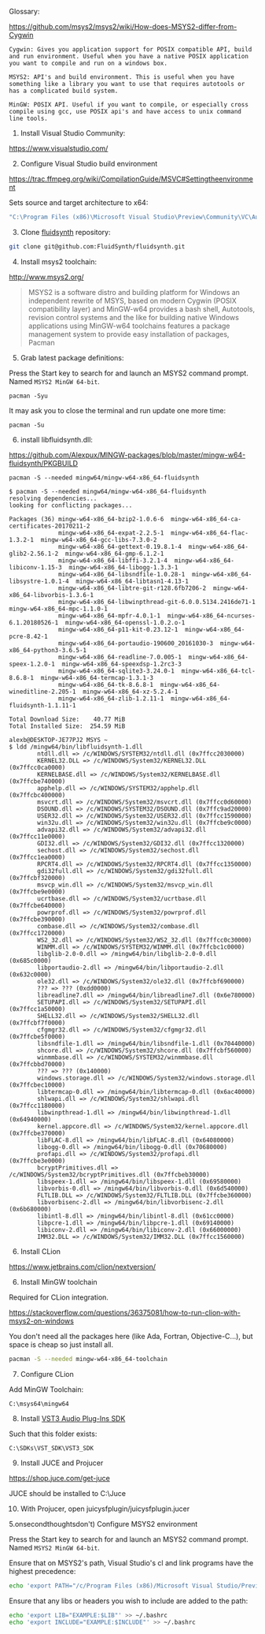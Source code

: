 Glossary:

https://github.com/msys2/msys2/wiki/How-does-MSYS2-differ-from-Cygwin

```
Cygwin: Gives you application support for POSIX compatible API, build and run environment. Useful when you have a native POSIX application you want to compile and run on a windows box.

MSYS2: API's and build environment. This is useful when you have something like a library you want to use that requires autotools or has a complicated build system.

MinGW: POSIX API. Useful if you want to compile, or especially cross compile using gcc, use POSIX api's and have access to unix command line tools.
```


1) Install Visual Studio Community:

https://www.visualstudio.com/

2) Configure Visual Studio build environment

https://trac.ffmpeg.org/wiki/CompilationGuide/MSVC#Settingtheenvironment

Sets source and target architecture to x64:

```cmd
"C:\Program Files (x86)\Microsoft Visual Studio\Preview\Community\VC\Auxiliary\Build\vcvarsall.bat" x64
```

3) Clone [fluidsynth](https://github.com/FluidSynth/fluidsynth) repository:

```bash
git clone git@github.com:FluidSynth/fluidsynth.git
```

4) Install msys2 toolchain:

http://www.msys2.org/

> MSYS2 is a software distro and building platform for Windows
> an independent rewrite of MSYS, based on modern Cygwin (POSIX compatibility layer) and MinGW-w64
> provides a bash shell, Autotools, revision control systems and the like for building native Windows applications using MinGW-w64 toolchains
> features a package management system to provide easy installation of packages, Pacman

5) Grab latest package definitions:

Press the Start key to search for and launch an MSYS2 command prompt. Named `MSYS2 MinGW 64-bit`.

```
pacman -Syu
```

It may ask you to close the terminal and run update one more time:

```
pacman -Su
```

6) install libfluidsynth.dll:

https://github.com/Alexpux/MINGW-packages/blob/master/mingw-w64-fluidsynth/PKGBUILD

```
pacman -S --needed mingw64/mingw-w64-x86_64-fluidsynth
```

```
$ pacman -S --needed mingw64/mingw-w64-x86_64-fluidsynth
resolving dependencies...
looking for conflicting packages...

Packages (36) mingw-w64-x86_64-bzip2-1.0.6-6  mingw-w64-x86_64-ca-certificates-20170211-2
              mingw-w64-x86_64-expat-2.2.5-1  mingw-w64-x86_64-flac-1.3.2-1  mingw-w64-x86_64-gcc-libs-7.3.0-2
              mingw-w64-x86_64-gettext-0.19.8.1-4  mingw-w64-x86_64-glib2-2.56.1-2  mingw-w64-x86_64-gmp-6.1.2-1
              mingw-w64-x86_64-libffi-3.2.1-4  mingw-w64-x86_64-libiconv-1.15-3  mingw-w64-x86_64-libogg-1.3.3-1
              mingw-w64-x86_64-libsndfile-1.0.28-1  mingw-w64-x86_64-libsystre-1.0.1-4  mingw-w64-x86_64-libtasn1-4.13-1
              mingw-w64-x86_64-libtre-git-r128.6fb7206-2  mingw-w64-x86_64-libvorbis-1.3.6-1
              mingw-w64-x86_64-libwinpthread-git-6.0.0.5134.2416de71-1  mingw-w64-x86_64-mpc-1.1.0-1
              mingw-w64-x86_64-mpfr-4.0.1-1  mingw-w64-x86_64-ncurses-6.1.20180526-1  mingw-w64-x86_64-openssl-1.0.2.o-1
              mingw-w64-x86_64-p11-kit-0.23.12-1  mingw-w64-x86_64-pcre-8.42-1
              mingw-w64-x86_64-portaudio-190600_20161030-3  mingw-w64-x86_64-python3-3.6.5-1
              mingw-w64-x86_64-readline-7.0.005-1  mingw-w64-x86_64-speex-1.2.0-1  mingw-w64-x86_64-speexdsp-1.2rc3-3
              mingw-w64-x86_64-sqlite3-3.24.0-1  mingw-w64-x86_64-tcl-8.6.8-1  mingw-w64-x86_64-termcap-1.3.1-3
              mingw-w64-x86_64-tk-8.6.8-1  mingw-w64-x86_64-wineditline-2.205-1  mingw-w64-x86_64-xz-5.2.4-1
              mingw-w64-x86_64-zlib-1.2.11-1  mingw-w64-x86_64-fluidsynth-1.1.11-1

Total Download Size:    40.77 MiB
Total Installed Size:  254.59 MiB
```

```
alexb@DESKTOP-JE77PJ2 MSYS ~
$ ldd /mingw64/bin/libfluidsynth-1.dll
        ntdll.dll => /c/WINDOWS/SYSTEM32/ntdll.dll (0x7ffcc2030000)
        KERNEL32.DLL => /c/WINDOWS/System32/KERNEL32.DLL (0x7ffcc0ca0000)
        KERNELBASE.dll => /c/WINDOWS/System32/KERNELBASE.dll (0x7ffcbe740000)
        apphelp.dll => /c/WINDOWS/SYSTEM32/apphelp.dll (0x7ffcbc400000)
        msvcrt.dll => /c/WINDOWS/System32/msvcrt.dll (0x7ffcc0d60000)
        DSOUND.dll => /c/WINDOWS/SYSTEM32/DSOUND.dll (0x7ffc9ad20000)
        USER32.dll => /c/WINDOWS/System32/USER32.dll (0x7ffcc1590000)
        win32u.dll => /c/WINDOWS/System32/win32u.dll (0x7ffcbe9c0000)
        advapi32.dll => /c/WINDOWS/System32/advapi32.dll (0x7ffcc11e0000)
        GDI32.dll => /c/WINDOWS/System32/GDI32.dll (0x7ffcc1320000)
        sechost.dll => /c/WINDOWS/System32/sechost.dll (0x7ffcc1ea0000)
        RPCRT4.dll => /c/WINDOWS/System32/RPCRT4.dll (0x7ffcc1350000)
        gdi32full.dll => /c/WINDOWS/System32/gdi32full.dll (0x7ffcbf320000)
        msvcp_win.dll => /c/WINDOWS/System32/msvcp_win.dll (0x7ffcbe9e0000)
        ucrtbase.dll => /c/WINDOWS/System32/ucrtbase.dll (0x7ffcbe640000)
        powrprof.dll => /c/WINDOWS/System32/powrprof.dll (0x7ffcbe390000)
        combase.dll => /c/WINDOWS/System32/combase.dll (0x7ffcc1720000)
        WS2_32.dll => /c/WINDOWS/System32/WS2_32.dll (0x7ffcc0c30000)
        WINMM.dll => /c/WINDOWS/SYSTEM32/WINMM.dll (0x7ffcbc1c0000)
        libglib-2.0-0.dll => /mingw64/bin/libglib-2.0-0.dll (0x685c0000)
        libportaudio-2.dll => /mingw64/bin/libportaudio-2.dll (0x632c0000)
        ole32.dll => /c/WINDOWS/System32/ole32.dll (0x7ffcbf690000)
        ??? => ??? (0xdd0000)
        libreadline7.dll => /mingw64/bin/libreadline7.dll (0x6e780000)
        SETUPAPI.dll => /c/WINDOWS/System32/SETUPAPI.dll (0x7ffcc1a50000)
        SHELL32.dll => /c/WINDOWS/System32/SHELL32.dll (0x7ffcbf7f0000)
        cfgmgr32.dll => /c/WINDOWS/System32/cfgmgr32.dll (0x7ffcbe5f0000)
        libsndfile-1.dll => /mingw64/bin/libsndfile-1.dll (0x70440000)
        shcore.dll => /c/WINDOWS/System32/shcore.dll (0x7ffcbf560000)
        winmmbase.dll => /c/WINDOWS/SYSTEM32/winmmbase.dll (0x7ffcbbd70000)
        ??? => ??? (0x140000)
        windows.storage.dll => /c/WINDOWS/System32/windows.storage.dll (0x7ffcbec10000)
        libtermcap-0.dll => /mingw64/bin/libtermcap-0.dll (0x6ac40000)
        shlwapi.dll => /c/WINDOWS/System32/shlwapi.dll (0x7ffcc1180000)
        libwinpthread-1.dll => /mingw64/bin/libwinpthread-1.dll (0x64940000)
        kernel.appcore.dll => /c/WINDOWS/System32/kernel.appcore.dll (0x7ffcbe370000)
        libFLAC-8.dll => /mingw64/bin/libFLAC-8.dll (0x64080000)
        libogg-0.dll => /mingw64/bin/libogg-0.dll (0x70680000)
        profapi.dll => /c/WINDOWS/System32/profapi.dll (0x7ffcbe3e0000)
        bcryptPrimitives.dll => /c/WINDOWS/System32/bcryptPrimitives.dll (0x7ffcbeb30000)
        libspeex-1.dll => /mingw64/bin/libspeex-1.dll (0x69580000)
        libvorbis-0.dll => /mingw64/bin/libvorbis-0.dll (0x6d540000)
        FLTLIB.DLL => /c/WINDOWS/System32/FLTLIB.DLL (0x7ffcbe360000)
        libvorbisenc-2.dll => /mingw64/bin/libvorbisenc-2.dll (0x6b680000)
        libintl-8.dll => /mingw64/bin/libintl-8.dll (0x61cc0000)
        libpcre-1.dll => /mingw64/bin/libpcre-1.dll (0x69140000)
        libiconv-2.dll => /mingw64/bin/libiconv-2.dll (0x66000000)
        IMM32.DLL => /c/WINDOWS/System32/IMM32.DLL (0x7ffcc1560000)
```

6) Install CLion

https://www.jetbrains.com/clion/nextversion/

6) Install MinGW toolchain

Required for CLion integration.

https://stackoverflow.com/questions/36375081/how-to-run-clion-with-msys2-on-windows

You don't need all the packages here (like Ada, Fortran, Objective-C...), but space is cheap so just install all.

```bash
pacman -S --needed mingw-w64-x86_64-toolchain
```

7) Configure CLion

Add MinGW Toolchain:

```
C:\msys64\mingw64
```

8) Install [VST3 Audio Plug-Ins SDK](https://www.steinberg.net/en/company/developers.html)

Such that this folder exists:

```
C:\SDKs\VST_SDK\VST3_SDK
```

9) Install JUCE and Projucer

https://shop.juce.com/get-juce

JUCE should be installed to C:\\Juce

10) With Projucer, open juicysfplugin/juicysfplugin.jucer



5.onsecondthoughtsdon't) Configure MSYS2 environment

Press the Start key to search for and launch an MSYS2 command prompt. Named `MSYS2 MinGW 64-bit`.

Ensure that on MSYS2's path, Visual Studio's cl and link programs have the highest precedence:

```bash
echo 'export PATH="/c/Program Files (x86)/Microsoft Visual Studio/Preview/Community/VC/Tools/MSVC/14.14.26428/bin/Hostx64/x64/:$PATH"' >> ~/.bashrc
```

Ensure that any libs or headers you wish to include are added to the path:

```bash
echo 'export LIB="EXAMPLE:$LIB"' >> ~/.bashrc
echo 'export INCLUDE="EXAMPLE:$INCLUDE"' >> ~/.bashrc
```